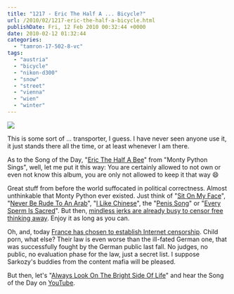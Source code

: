 ```yaml
---
title: "1217 - Eric The Half A ... Bicycle?"
url: /2010/02/1217-eric-the-half-a-bicycle.html
publishDate: Fri, 12 Feb 2010 00:32:44 +0000
date: 2010-02-12 01:32:44
categories: 
  - "tamron-17-502-8-vc"
tags: 
  - "austria"
  - "bicycle"
  - "nikon-d300"
  - "snow"
  - "street"
  - "vienna"
  - "wien"
  - "winter"
---
```

<a target="_blank" href="https://d25zfm9zpd7gm5.cloudfront.net/1200x1200/2010/20100211_084433_ps.jpg"><img src="https://d25zfm9zpd7gm5.cloudfront.net/0600x0600/2010/20100211_084433_ps.jpg" /></a>

This is some sort of ... transporter, I guess. I have never seen anyone use it, it just stands there all the time, or at least whenever I am there.

As to the Song of the Day, "<a target="_blank" href="http://www.lyricsmode.com/lyrics/m/monty_python/eric_the_half_a_bee.html">Eric The Half A Bee</a>" from "Monty Python Sings", well, let me put it this way: You are certainly allowed to not own or even not know this album, you are only not allowed to keep it that way 😄

 Great stuff from before the world suffocated in political correctness. Almost unthinkable that Monty Python ever existed. Just think of "<a target="_blank" href="http://www.youtube.com/user/MontyPython?blend=2&ob=1#p/u/22/CxVKtNkQAtw">Sit On My Face</a>", "<a target="_blank" href="http://www.youtube.com/watch?v=F67JhKT5bxU">Never Be Rude To An Arab</a>", "<a target="_blank" href="http://www.youtube.com/watch?v=04QoA44c23A&feature=related">I Like Chinese</a>", the "<a target="_blank" href="http://www.youtube.com/watch?v=p9PiqCeLEmM">Penis Song</a>" or "<a target="_blank" href="http://www.youtube.com/user/MontyPython?blend=2&ob=1#p/u/46/fUspLVStPbk">Every Sperm Is Sacred</a>". But then, <a  target="_blank" href="http://www.theage.com.au/technology/technology-news/google-baulks-at-conroys-call-to-censor-youtube-20100211-ntm0.html">mindless jerks are already busy to censor free thinking away</a>. Enjoy it as long as you can.

Oh, and, today <a target="_blank" href="http://www.laquadrature.net/en/french-parliament-approves-net-censorship">France has chosen to establish Internet censorship</a>. Child porn, what else? Their law is even worse than the ill-fated German one, that was successfully fought by the German public last fall. No judges, no public, no evaluation phase for the law, just a secret list. I suppose Sarkozy's buddies from the content mafia will be pleased.

But then, let's "<a target="_blank" href="http://www.youtube.com/user/MontyPython?blend=2&ob=1#p/u/56/WlBiLNN1NhQ">Always Look On The Bright Side Of Life</a>" and hear the Song of the Day on <a target="_blank" href="http://www.youtube.com/watch?v=MlrsqGal64w">YouTube</a>.
